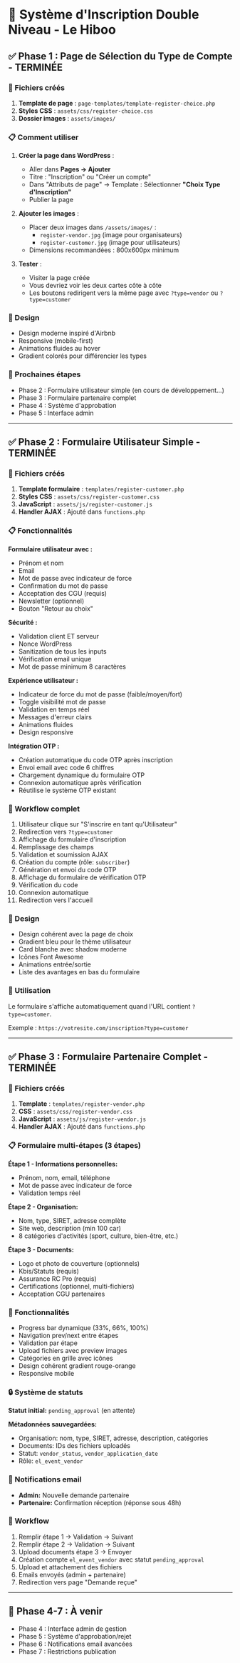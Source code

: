 # 📝 Système d'Inscription Double Niveau - Le Hiboo

## ✅ Phase 1 : Page de Sélection du Type de Compte - TERMINÉE

### 🎯 Fichiers créés

1. **Template de page** : `page-templates/template-register-choice.php`
2. **Styles CSS** : `assets/css/register-choice.css`
3. **Dossier images** : `assets/images/`

### 📋 Comment utiliser

1. **Créer la page dans WordPress** :
   - Aller dans **Pages → Ajouter**
   - Titre : "Inscription" ou "Créer un compte"
   - Dans "Attributs de page" → Template : Sélectionner **"Choix Type d'Inscription"**
   - Publier la page

2. **Ajouter les images** :
   - Placer deux images dans `/assets/images/` :
     - `register-vendor.jpg` (image pour organisateurs)
     - `register-customer.jpg` (image pour utilisateurs)
   - Dimensions recommandées : 800x600px minimum

3. **Tester** :
   - Visiter la page créée
   - Vous devriez voir les deux cartes côte à côte
   - Les boutons redirigent vers la même page avec `?type=vendor` ou `?type=customer`

### 🎨 Design

- Design moderne inspiré d'Airbnb
- Responsive (mobile-first)
- Animations fluides au hover
- Gradient colorés pour différencier les types

### 🔄 Prochaines étapes

- Phase 2 : Formulaire utilisateur simple (en cours de développement...)
- Phase 3 : Formulaire partenaire complet
- Phase 4 : Système d'approbation
- Phase 5 : Interface admin

---

## ✅ Phase 2 : Formulaire Utilisateur Simple - TERMINÉE

### 🎯 Fichiers créés

1. **Template formulaire** : `templates/register-customer.php`
2. **Styles CSS** : `assets/css/register-customer.css`
3. **JavaScript** : `assets/js/register-customer.js`
4. **Handler AJAX** : Ajouté dans `functions.php`

### 📋 Fonctionnalités

**Formulaire utilisateur avec :**
- Prénom et nom
- Email
- Mot de passe avec indicateur de force
- Confirmation du mot de passe
- Acceptation des CGU (requis)
- Newsletter (optionnel)
- Bouton "Retour au choix"

**Sécurité :**
- Validation client ET serveur
- Nonce WordPress
- Sanitization de tous les inputs
- Vérification email unique
- Mot de passe minimum 8 caractères

**Expérience utilisateur :**
- Indicateur de force du mot de passe (faible/moyen/fort)
- Toggle visibilité mot de passe
- Validation en temps réel
- Messages d'erreur clairs
- Animations fluides
- Design responsive

**Intégration OTP :**
- Création automatique du code OTP après inscription
- Envoi email avec code 6 chiffres
- Chargement dynamique du formulaire OTP
- Connexion automatique après vérification
- Réutilise le système OTP existant

### 🔄 Workflow complet

1. Utilisateur clique sur "S'inscrire en tant qu'Utilisateur"
2. Redirection vers `?type=customer`
3. Affichage du formulaire d'inscription
4. Remplissage des champs
5. Validation et soumission AJAX
6. Création du compte (rôle: `subscriber`)
7. Génération et envoi du code OTP
8. Affichage du formulaire de vérification OTP
9. Vérification du code
10. Connexion automatique
11. Redirection vers l'accueil

### 🎨 Design

- Design cohérent avec la page de choix
- Gradient bleu pour le thème utilisateur
- Card blanche avec shadow moderne
- Icônes Font Awesome
- Animations entrée/sortie
- Liste des avantages en bas du formulaire

### 🔧 Utilisation

Le formulaire s'affiche automatiquement quand l'URL contient `?type=customer`.

Exemple : `https://votresite.com/inscription?type=customer`

---

## ✅ Phase 3 : Formulaire Partenaire Complet - TERMINÉE

### 🎯 Fichiers créés

1. **Template** : `templates/register-vendor.php`
2. **CSS** : `assets/css/register-vendor.css`
3. **JavaScript** : `assets/js/register-vendor.js`
4. **Handler AJAX** : Ajouté dans `functions.php`

### 📋 Formulaire multi-étapes (3 étapes)

**Étape 1 - Informations personnelles:**
- Prénom, nom, email, téléphone
- Mot de passe avec indicateur de force
- Validation temps réel

**Étape 2 - Organisation:**
- Nom, type, SIRET, adresse complète
- Site web, description (min 100 car)
- 8 catégories d'activités (sport, culture, bien-être, etc.)

**Étape 3 - Documents:**
- Logo et photo de couverture (optionnels)
- Kbis/Statuts (requis)
- Assurance RC Pro (requis)
- Certifications (optionnel, multi-fichiers)
- Acceptation CGU partenaires

### 🎨 Fonctionnalités

- Progress bar dynamique (33%, 66%, 100%)
- Navigation prev/next entre étapes
- Validation par étape
- Upload fichiers avec preview images
- Catégories en grille avec icônes
- Design cohérent gradient rouge-orange
- Responsive mobile

### 🔒 Système de statuts

**Statut initial:** `pending_approval` (en attente)

**Métadonnées sauvegardées:**
- Organisation: nom, type, SIRET, adresse, description, catégories
- Documents: IDs des fichiers uploadés
- Statut: `vendor_status`, `vendor_application_date`
- Rôle: `el_event_vendor`

### 📧 Notifications email

- **Admin:** Nouvelle demande partenaire
- **Partenaire:** Confirmation réception (réponse sous 48h)

### 🔄 Workflow

1. Remplir étape 1 → Validation → Suivant
2. Remplir étape 2 → Validation → Suivant
3. Upload documents étape 3 → Envoyer
4. Création compte `el_event_vendor` avec statut `pending_approval`
5. Upload et attachement des fichiers
6. Emails envoyés (admin + partenaire)
7. Redirection vers page "Demande reçue"

---

## 🚧 Phase 4-7 : À venir

- Phase 4 : Interface admin de gestion
- Phase 5 : Système d'approbation/rejet
- Phase 6 : Notifications email avancées
- Phase 7 : Restrictions publication
